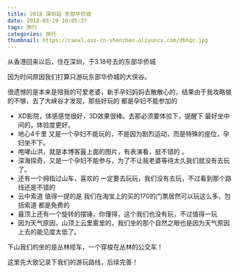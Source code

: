```yaml
---
title: 2018 深圳站 东部华侨城
date: 2018-03-19 10:05:27
tags: 旅行
categories: 旅行
thumbnail: https://caoxl.oss-cn-shenzhen.aliyuncs.com/dbhqc.jpg
---
```


从香港回来以后，住在深圳，于3.18号去的东部华侨城


<!-- more -->

因为时间原因我们打算只游玩东部华侨城的大侠谷。

很遗憾的是本来是陪我的可爱老婆，新手孕妇妈妈去散散心的，结果由于我攻略做的不够，去了大峡谷才发现，那些好玩的 都是孕妇不能参加的 

- XD影院，体感感觉很好，3D效果很棒。去那必须要体验下，提醒下 最好坐中间的，体验度更好。
- 地心4千里 又是一个孕妇不能玩的，不是因为剧烈运动，而是特殊的座位，孕妇坐不下。
- 咆哮山洪，就是本博客最上面的图片，有表演看，挺不错的 。
- 深海探奇，又是一个孕妇不能参与，为了不让我老婆等待太久我们就没有去玩了。
- 还有一个拇指过山车，喜欢的 一定要去玩玩，我们没有去玩，不过看到那个路线还是不错的
- 云中索道 值得一提的是  我们在淘宝上的买的170的门票居然可以玩这么多，包括索道 都是免费的
- 最顶上还有一个旋转的摆锤，你懂得，这个我们也没有玩，不过值得一玩
- 因为天气原因，山顶上云里雾里的，我们坐的那个自然之眼也是因为天气原因上去的能见度太低了。


下山我们的坐的是丛林缆车，一个穿梭在丛林的公交车！

这里先大致记录下我们的游玩路线，后续完善！


